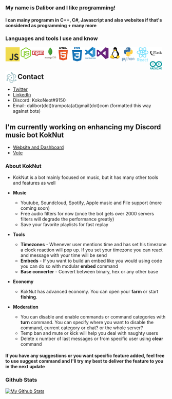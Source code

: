 ### My name is Dalibor and I like programming!
#### I can mainy programm in C++, C#, Javascript and also websites if that's considered as programming + many more

### Languages and tools I use and know
<a href="https://developer.mozilla.org/en-US/docs/Web/JavaScript" target="_blank"> <img align="left" alt="JavaScript" height ="45px"  src="./logos/javascript.svg"> </a>
<a href="https://nodejs.org/en/" target="_blank"> <img align="left" src="./logos/nodejs.svg" alt="nodejs" height="38px"/> </a>
<a href="https://www.npmjs.com/" target="_blank"> <img align="left" src="./logos/npm.svg" alt="npm" height="38px"/> </a>
<a href="https://www.mongodb.com/" target="_blank"> <img align="left" src="./logos/mongodb.svg" alt="mongodb" height="38px"/> </a>
<a href="https://html.com/" target="_blank"> <img align="left" alt="Html" height ="42px" src="./logos/html.svg"> </a>
<a href="https://www.w3schools.com/css/css_intro.asp" target="_blank"> <img align="left" alt="css" height ="45px" src="./logos/css.svg"> </a>
<a href="https://code.visualstudio.com/" target="_blank"> <img align="left" src="./logos/vscode.svg" alt="vscode" height="38px"/> </a>
<a href="https://visualstudio.microsoft.com/cs/downloads/" target="_blank"> <img align="left" src="./logos/vs.svg" alt="vs" height="38px"/> </a>
<a href="https://www.linux.org/" target="_blank"> <img align="left" src="./logos/linux.svg" alt="linux" height="38px"/> </a>
<a href="https://www.python.org" target="_blank"><img align="left" alt="Python" height ="45px" src="./logos/python.svg"></a>
<a href="https://reactjs.org/" target="_blank"> <img align="left" alt="React" height ="45px" src="./logos/reactjs.svg"></a>
<a href="https://flask.palletsprojects.com/en/2.0.x/" target="_blank"> <img align="left" src="./logos/flask.svg" alt="flask" height="38px"/> </a>
<a href="https://www.arduino.cc/" target="_blank"> <img align="left" src="./logos/arduino.svg" alt="arduino" height="38px"/> </a>
<a href="https://www.electronjs.org/" target="_blank"> <img align="left" src="./logos/electron.svg" alt="electron" height="38px"/> </a>
<br>
<br>
<br>

## Contact
- [Twitter](https://twitter.com/daliborin)
- [LinkedIn](https://www.linkedin.com/in/dalibortrampota/)
- Discord: KokoNeot#9150
- Email: dalibor(dot)trampota(at)gmail(dot)com (formatted this way against bots)

## I'm currently working on enhancing my Discord music bot KokNut

- [Website and Dashboard](https://koknut.xyz)
- [Vote](https://top.gg/bot/583995825269768211)

### About KokNut

 - KokNut is a bot mainly focused on music, but it has many other tools and features as well
 
 - **Music**
   - Youtube, Soundcloud, Spotify, Apple music and File support (more coming soon) 
   - Free audio filters for now (once the bot gets over 2000 servers filters will degrade the performance greatly)
   - Save your favorite playlists for fast replay
 
 - **Tools**
   - **Timezones** - Whenever user mentions time and has set his timezone a clock reaction will pop up. If you set your timezone you can react and message with your time will be send
   - **Embeds** - If you want to build an embed like you would using code you can do so with modular **embed** command
   - **Base converter** - Convert between binary, hex or any other base
   
 - **Economy**
   - KokNut has advanced economy. You can open your **farm** or start **fishing**.
 
 - **Moderation**
   - You can disable and enable commands or command categories with **turn** command. You can specify where you want to disable the command, current category or chat? or the whole server?
   - Temp ban and mute or kick will help you deal with naughty users
   - Delete x number of last messages or from specific user using **clear** command
   
#### If you have any suggestions or you want specific feature added, feel free to use **suggest** command and I'll try my best to deliver the feature to you in the next update

### Github Stats
[![My Github Stats](https://github-readme-stats.vercel.app/api?username=dalibortrampota)](https://github.com/anuraghazra/github-readme-stats)
